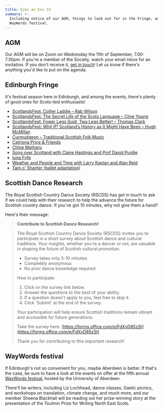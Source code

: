 ```yaml
---
title: Eiks an Ens 33
summary: >-
  Including notice of our AGM, things to look out for in the Fringe, and the
  WayWords festival.
---
```


## AGM

Our AGM will be on Zoom on Wednesday the 11th of September, 7.00-7.30pm. If
you're a member of the Society, watch your email inbox for an invitation. If
you don't receive it, [get in touch](mailto:lallans@hotmail.co.uk)! Let us know
if there's anything you'd like to put on the agenda.

## Edinburgh Fringe

It's festival season here in Edinburgh, and among the events, there's plenty of
good ones for Scots-leid enthusiasts!

- [ScotlandsFest: Collier Laddie – Rab Wilson](https://tickets.edfringe.com/whats-on/scotlandsfest-collier-laddie-rab-wilson)
- [ScotlandsFest: The Secret Life of the Scots Language – Clive Young](https://tickets.edfringe.com/whats-on/scotlandsfest-the-secret-life-of-the-scots-language-clive-young)
- [ScotlandsFest: Fower Legs Guid, Twa Legs Better! – Thomas Clark](https://tickets.edfringe.com/whats-on/scotlandsfest-fower-legs-guid-twa-legs-better-thomas-clark)
- [ScotlandsFest: Whit If? Scotland’s History as It Might Have Been – Hugh McMillan](https://tickets.edfringe.com/whats-on/scotlandsfest-whit-if-scotland-s-history-as-it-might-have-been-hugh-mcmillan)
- [Curmudgeon – Traditional Scottish Folk Music](https://tickets.edfringe.com/whats-on/curmudgeon-traditional-scottish-folk-music)
- [Catriona Price & Friends](https://tickets.edfringe.com/whats-on/catriona-price-friends)
- [Chloe Matharu](https://tickets.edfringe.com/whats-on/chloe-matharu)
- [Song over Scotland with Claire Hastings and Prof David Purdie](https://tickets.edfringe.com/whats-on/song-over-scotland)
- [Iona Fyfe](https://tickets.edfringe.com/whats-on/iona-fyfe)
- [Weather and People and Time with Larry Kaplan and Alan Reid](https://tickets.edfringe.com/whats-on/weather-and-people-and-time)
- [Tam o' Shanter (ballet adaptation)](https://tickets.edfringe.com/whats-on/tam-o-shanter)

## Scottish Dance Research

The Royal Scottish Country Dance Society (RSCDS) has got in touch to ask if we
could help with their research to help the advance the future for Scottish
country dance. If you've got 10 minutes, why not give them a hand?

Here's their message:

> **Contribute to Scottish Dance Research!**
                                                                                                                                                                                                                   
> The Royal Scottish Country Dance Society (RSCDS) invites you to participate
> in a short survey about Scottish dance and cultural traditions. Your insights,
> whether you're a dancer or not, are valuable in shaping the future of Scottish
> cultural promotion.
> 
> - Survey takes only 5-10 minutes
> - Completely anonymous
> - No prior dance knowledge required
> 
> How to participate:
> 
> 1. Click on the survey link below.
> 2. Answer the questions to the best of your ability.
> 3. If a question doesn't apply to you, feel free to skip it.
> 4. Click 'Submit' at the end of the survey.
> 
> Your participation will help ensure Scottish traditions remain vibrant and
> accessible for future generations.
> 
> Take the survey here:
> [https://forms.office.com/e/FdXvD85zSt](https://forms.office.com/e/FdXvD85zSt)
> 
> Thank you for contributing to this important research!

## WayWords festival

If Edinburgh's not so convenient for you, maybe Aberdeen is better. If that's
the case, be sure to have a look at the events on offer at the fifth annual
[WayWords festival](https://www.waywordfestival.com), hosted by the University
of Aberdeen.

There'll be writers, including Liz Lochhead, dance classes, Gaelic picnics, and
workshops on translation, climate change, and much more, and our member Sheena
Blackhall will be reading out her prize-winning story at the presentation of the
Toulmin Prize for Writing North East Scots.
